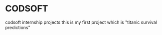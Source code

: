 # CODSOFT
codsoft internship projects
this is my first project which is "titanic survival predictions"
